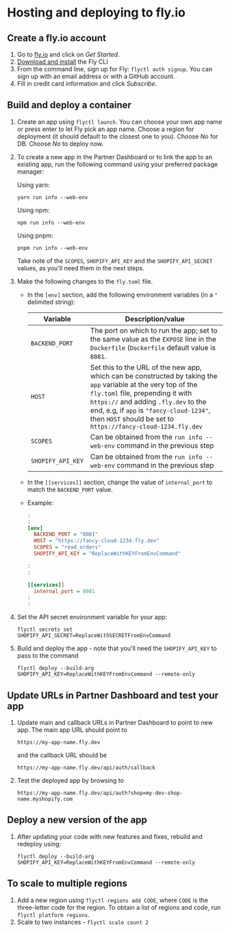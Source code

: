 # Hosting and deploying to fly.io

## Create a fly.io account

1. Go to [fly.io](https://fly.io) and click on _Get Started_.
1. [Download and install](https://fly.io/docs/flyctl/installing/) the Fly CLI
1. From the command line, sign up for Fly: `flyctl auth signup`. You can sign up with an email address or with a GitHub account.
1. Fill in credit card information and click _Subscribe_.

## Build and deploy a container

1. Create an app using `flyctl launch`. You can choose your own app name or press enter to let Fly pick an app name. Choose a region for deployment (it should default to the closest one to you). Choose _No_ for DB. Choose _No_ to deploy now.
1. To create a new app in the Partner Dashboard or to link the app to an existing app, run the following command using your preferred package manager:

   Using yarn:

   ```shell
   yarn run info --web-env
   ```

   Using npm:

   ```shell
   npm run info --web-env
   ```

   Using pnpm:

   ```shell
   pnpm run info --web-env
   ```

   Take note of the `SCOPES`, `SHOPIFY_API_KEY` and the `SHOPIFY_API_SECRET` values, as you'll need them in the next steps.

1. Make the following changes to the `fly.toml` file.

   - In the `[env]` section, add the following environment variables (in a `"` delimited string):

     | Variable          | Description/value                                                                                                                                                                                                                                                                                        |
     | ----------------- | -------------------------------------------------------------------------------------------------------------------------------------------------------------------------------------------------------------------------------------------------------------------------------------------------------- |
     | `BACKEND_PORT`    | The port on which to run the app; set to the same value as the `EXPOSE` line in the `Dockerfile` (`Dockerfile` default value is `8081`.                                                                                                                                                                  |
     | `HOST`            | Set this to the URL of the new app, which can be constructed by taking the `app` variable at the very top of the `fly.toml` file, prepending it with `https://` and adding `.fly.dev` to the end, e.g, if `app` is `"fancy-cloud-1234"`, then `HOST` should be set to `https://fancy-cloud-1234.fly.dev` |
     | `SCOPES`          | Can be obtained from the `run info --web-env` command in the previous step                                                                                                                                                                                                                               |
     | `SHOPIFY_API_KEY` | Can be obtained from the `run info --web-env` command in the previous step                                                                                                                                                                                                                               |

   - In the `[[services]]` section, change the value of `internal_port` to match the `BACKEND_PORT` value.

   - Example:

     ```ini
     :
     :
     [env]
       BACKEND_PORT = "8081"
       HOST = "https://fancy-cloud-1234.fly.dev"
       SCOPES = "read_orders"
       SHOPIFY_API_KEY = "ReplaceWithKEYFromEnvCommand"

     :
     :

     [[services]]
       internal_port = 8081
     :
     :
     ```

1. Set the API secret environment variable for your app:

   ```shell
   flyctl secrets set SHOPIFY_API_SECRET=ReplaceWithSECRETFromEnvCommand
   ```

1. Build and deploy the app - note that you'll need the `SHOPIFY_API_KEY` to pass to the command

   ```shell
   flyctl deploy --build-arg SHOPIFY_API_KEY=ReplaceWithKEYFromEnvCommand --remote-only
   ```

## Update URLs in Partner Dashboard and test your app

1. Update main and callback URLs in Partner Dashboard to point to new app. The main app URL should point to

   ```text
   https://my-app-name.fly.dev
   ```

   and the callback URL should be

   ```text
   https://my-app-name.fly.dev/api/auth/callback
   ```

1. Test the deployed app by browsing to

   ```text
   https://my-app-name.fly.dev/api/auth?shop=my-dev-shop-name.myshopify.com
   ```

## Deploy a new version of the app

1. After updating your code with new features and fixes, rebuild and redeploy using:

   ```shell
   flyctl deploy --build-arg SHOPIFY_API_KEY=ReplaceWithKEYFromEnvCommand --remote-only
   ```

## To scale to multiple regions

1. Add a new region using `flyctl regions add CODE`, where `CODE` is the three-letter code for the region. To obtain a list of regions and code, run `flyctl platform regions`.
1. Scale to two instances - `flyctl scale count 2`
